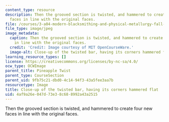 ```yaml
---
content_type: resource
description: Then the grooved section is twisted, and hammered to create four new
  faces in line with the original faces.
file: /courses/3-a04-modern-blacksmithing-and-physical-metallurgy-fall-2008/4af9a26e047d73e38c688992a43a2515_108.jpg
file_type: image/jpeg
image_metadata:
  caption: Then the grooved section is twisted, and hammered to create four new faces
    in line with the original faces.
  credit: 'Credit: Image courtesy of MIT OpenCourseWare.'
  image-alt: Close-up of the twisted bar, having its corners hammered flat.
learning_resource_types: []
license: https://creativecommons.org/licenses/by-nc-sa/4.0/
ocw_type: OCWImage
parent_title: Pineapple Twist
parent_type: CourseSection
parent_uid: 9fb75c21-dbd0-4c14-94f3-43a5fee3aa7b
resourcetype: Image
title: Close-up of the twisted bar, having its corners hammered flat
uid: 4af9a26e-047d-73e3-8c68-8992a43a2515
---
```

Then the grooved section is twisted, and hammered to create four new faces in line with the original faces.